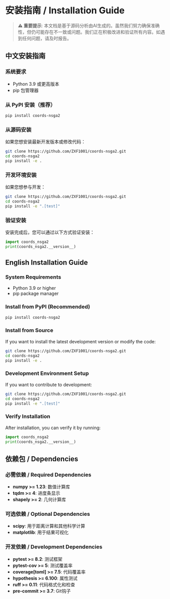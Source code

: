 # 安装指南 / Installation Guide

> **⚠️ 重要提示**: 本文档是基于源码分析由AI生成的。虽然我们努力确保准确性，但仍可能存在不一致或问题。我们正在积极改进和验证所有内容。如遇到任何问题，请及时报告。

## 中文安装指南

### 系统要求

- Python 3.9 或更高版本
- pip 包管理器

### 从 PyPI 安装（推荐）

```bash
pip install coords-nsga2
```

### 从源码安装

如果您想安装最新开发版本或修改代码：

```bash
git clone https://github.com/ZXF1001/coords-nsga2.git
cd coords-nsga2
pip install -e .
```

### 开发环境安装

如果您想参与开发：

```bash
git clone https://github.com/ZXF1001/coords-nsga2.git
cd coords-nsga2
pip install -e ".[test]"
```

### 验证安装

安装完成后，您可以通过以下方式验证安装：

```python
import coords_nsga2
print(coords_nsga2.__version__)
```

## English Installation Guide

### System Requirements

- Python 3.9 or higher
- pip package manager

### Install from PyPI (Recommended)

```bash
pip install coords-nsga2
```

### Install from Source

If you want to install the latest development version or modify the code:

```bash
git clone https://github.com/ZXF1001/coords-nsga2.git
cd coords-nsga2
pip install -e .
```

### Development Environment Setup

If you want to contribute to development:

```bash
git clone https://github.com/ZXF1001/coords-nsga2.git
cd coords-nsga2
pip install -e ".[test]"
```

### Verify Installation

After installation, you can verify it by running:

```python
import coords_nsga2
print(coords_nsga2.__version__)
```

## 依赖包 / Dependencies

### 必需依赖 / Required Dependencies

- **numpy >= 1.23**: 数值计算库
- **tqdm >= 4**: 进度条显示
- **shapely >= 2**: 几何计算库

### 可选依赖 / Optional Dependencies

- **scipy**: 用于距离计算和其他科学计算
- **matplotlib**: 用于结果可视化

### 开发依赖 / Development Dependencies

- **pytest >= 8.2**: 测试框架
- **pytest-cov >= 5**: 测试覆盖率
- **coverage[toml] >= 7.5**: 代码覆盖率
- **hypothesis >= 6.100**: 属性测试
- **ruff >= 0.11**: 代码格式化和检查
- **pre-commit >= 3.7**: Git钩子